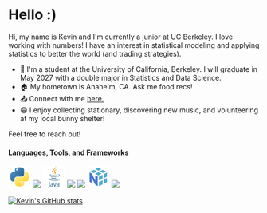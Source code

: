 # Hello :)

Hi, my name is Kevin and I'm currently a junior at UC Berkeley. I love working with numbers! I have an interest in statistical modeling and applying statistics to better the world (and trading strategies).

- 📖 I'm a student at the University of California, Berkeley. I will graduate in May 2027 with a double major in Statistics and Data Science.
- 🏠 My hometown is Anaheim, CA. Ask me food recs!
- 📤 Connect with me <a href="https://www.linkedin.com/in/kevinhoatruong/">here.</a>
- 😁 I enjoy collecting stationary, discovering new music, and volunteering at my local bunny shelter!

Feel free to reach out!

#### Languages, Tools, and Frameworks
<code><img height="45" src="https://raw.githubusercontent.com/github/explore/80688e429a7d4ef2fca1e82350fe8e3517d3494d/topics/python/python.png"></code>
<code><img height="45" src="https://www.r-project.org/logo/Rlogo.svg"></code>
<code><img height="45" src="https://raw.githubusercontent.com/github/explore/80688e429a7d4ef2fca1e82350fe8e3517d3494d/topics/java/java.png"></code>
<code><img height="45" src="https://raw.githubusercontent.com/valohai/ml-logos/master/scipy.svg"></code>
<code><img height="45" src="https://raw.githubusercontent.com/jax-ml/jax/refs/heads/main/images/jax_logo.svg"></code>
<code><img height="45" src="https://raw.githubusercontent.com/valohai/ml-logos/refs/heads/master/numpy.svg"></code>
<code><img height="45" src="https://i.redd.it/c6h7rok9c2v31.jpg"></code>

[![Kevin's GitHub stats](https://github-readme-stats.vercel.app/api?username=to-ke)](https://github.com/anuraghazra/github-readme-stats)
